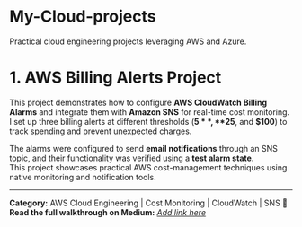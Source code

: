# My-Cloud-projects
Practical cloud engineering projects leveraging AWS and Azure.

# 1. AWS Billing Alerts Project

This project demonstrates how to configure **AWS CloudWatch Billing Alarms** and integrate them with **Amazon SNS** for real-time cost monitoring.  
I set up three billing alerts at different thresholds (**$5**, **$25**, and **$100**) to track spending and prevent unexpected charges.

The alarms were configured to send **email notifications** through an SNS topic, and their functionality was verified using a **test alarm state**.  
This project showcases practical AWS cost-management techniques using native monitoring and notification tools.

---
**Category:** AWS Cloud Engineering | Cost Monitoring | CloudWatch | SNS
📘 **Read the full walkthrough on Medium:** [*Add link here*](#)

 


